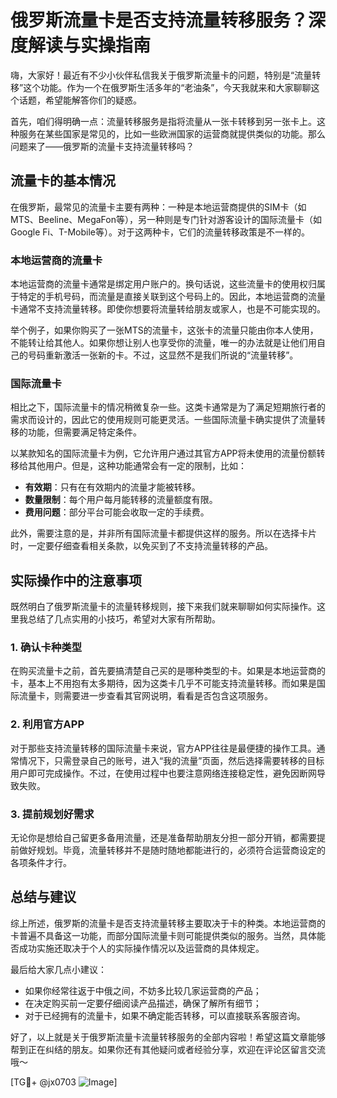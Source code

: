 # 俄罗斯流量卡是否支持流量转移服务？深度解读与实操指南

嗨，大家好！最近有不少小伙伴私信我关于俄罗斯流量卡的问题，特别是“流量转移”这个功能。作为一个在俄罗斯生活多年的“老油条”，今天我就来和大家聊聊这个话题，希望能解答你们的疑惑。

首先，咱们得明确一点：流量转移服务是指将流量从一张卡转移到另一张卡上。这种服务在某些国家是常见的，比如一些欧洲国家的运营商就提供类似的功能。那么问题来了——俄罗斯的流量卡支持流量转移吗？

## 流量卡的基本情况

在俄罗斯，最常见的流量卡主要有两种：一种是本地运营商提供的SIM卡（如MTS、Beeline、MegaFon等），另一种则是专门针对游客设计的国际流量卡（如Google Fi、T-Mobile等）。对于这两种卡，它们的流量转移政策是不一样的。

### 本地运营商的流量卡

本地运营商的流量卡通常是绑定用户账户的。换句话说，这些流量卡的使用权归属于特定的手机号码，而流量是直接关联到这个号码上的。因此，本地运营商的流量卡通常不支持流量转移。即使你想要将流量转给朋友或家人，也是不可能实现的。

举个例子，如果你购买了一张MTS的流量卡，这张卡的流量只能由你本人使用，不能转让给其他人。如果你想让别人也享受你的流量，唯一的办法就是让他们用自己的号码重新激活一张新的卡。不过，这显然不是我们所说的“流量转移”。

### 国际流量卡

相比之下，国际流量卡的情况稍微复杂一些。这类卡通常是为了满足短期旅行者的需求而设计的，因此它的使用规则可能更灵活。一些国际流量卡确实提供了流量转移的功能，但需要满足特定条件。

以某款知名的国际流量卡为例，它允许用户通过其官方APP将未使用的流量份额转移给其他用户。但是，这种功能通常会有一定的限制，比如：

- **有效期**：只有在有效期内的流量才能被转移。
- **数量限制**：每个用户每月能转移的流量额度有限。
- **费用问题**：部分平台可能会收取一定的手续费。

此外，需要注意的是，并非所有国际流量卡都提供这样的服务。所以在选择卡片时，一定要仔细查看相关条款，以免买到了不支持流量转移的产品。

## 实际操作中的注意事项

既然明白了俄罗斯流量卡的流量转移规则，接下来我们就来聊聊如何实际操作。这里我总结了几点实用的小技巧，希望对大家有所帮助。

### 1. 确认卡种类型

在购买流量卡之前，首先要搞清楚自己买的是哪种类型的卡。如果是本地运营商的卡，基本上不用抱有太多期待，因为这类卡几乎不可能支持流量转移。而如果是国际流量卡，则需要进一步查看其官网说明，看看是否包含这项服务。

### 2. 利用官方APP

对于那些支持流量转移的国际流量卡来说，官方APP往往是最便捷的操作工具。通常情况下，只需登录自己的账号，进入“我的流量”页面，然后选择需要转移的目标用户即可完成操作。不过，在使用过程中也要注意网络连接稳定性，避免因断网导致失败。

### 3. 提前规划好需求

无论你是想给自己留更多备用流量，还是准备帮助朋友分担一部分开销，都需要提前做好规划。毕竟，流量转移并不是随时随地都能进行的，必须符合运营商设定的各项条件才行。

## 总结与建议

综上所述，俄罗斯的流量卡是否支持流量转移主要取决于卡的种类。本地运营商的卡普遍不具备这一功能，而部分国际流量卡则可能提供类似的服务。当然，具体能否成功实施还取决于个人的实际操作情况以及运营商的具体规定。

最后给大家几点小建议：
- 如果你经常往返于中俄之间，不妨多比较几家运营商的产品；
- 在决定购买前一定要仔细阅读产品描述，确保了解所有细节；
- 对于已经拥有的流量卡，如果不确定能否转移，可以直接联系客服咨询。

好了，以上就是关于俄罗斯流量卡流量转移服务的全部内容啦！希望这篇文章能够帮到正在纠结的朋友。如果你还有其他疑问或者经验分享，欢迎在评论区留言交流哦～

[TG💪+ @jx0703 ![Image](https://github.com/user-attachments/assets/dbca1d08-cadb-493c-b0ec-ad6f7a83f270)]